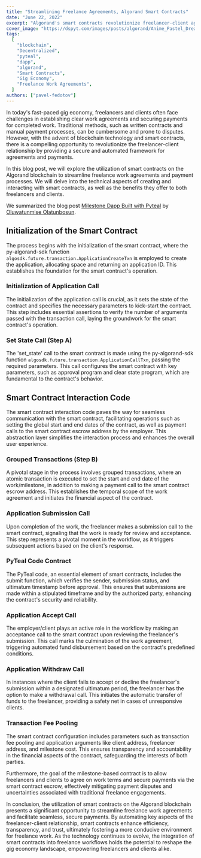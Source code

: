 ```yaml
---
title: "Streamlining Freelance Agreements, Algorand Smart Contracts"
date: "June 22, 2022"
excerpt: "Algorand's smart contracts revolutionize freelancer-client agreements, solving challenges and securing payments efficiently."
cover_image: "https://dspyt.com/images/posts/algorand/Anime_Pastel_Dream_Create_an_image_of_an_Algorand_smart_contra_0.webp"
tags:
  [
    "blockchain",
    "Decentralized",
    "pyteal",
    "dapp",
    "algorand",
    "Smart Contracts",
    "Gig Economy",
    "Freelance Work Agreements",
  ]
authors: ["pavel-fedotov"]
---
```


In today's fast-paced gig economy, freelancers and clients often face challenges in establishing clear work agreements and securing payments for completed work. Traditional methods, such as written contracts and manual payment processes, can be cumbersome and prone to disputes. However, with the advent of blockchain technology and smart contracts, there is a compelling opportunity to revolutionize the freelancer-client relationship by providing a secure and automated framework for agreements and payments.

In this blog post, we will explore the utilization of smart contracts on the Algorand blockchain to streamline freelance work agreements and payment processes. We will delve into the technical aspects of creating and interacting with smart contracts, as well as the benefits they offer to both freelancers and clients.

We summarized the blog post [Milestone Dapp Built with Pyteal](https://developer.algorand.org/tutorials/milestone-dapp-built-with-pyteal/#1-application-global-state-initialization) by [Oluwatunmise Olatunbosun](https://developer.algorand.org/u/oluwatunmise_olat/).

## Initialization of the Smart Contract

The process begins with the initialization of the smart contract, where the py-algorand-sdk function `algosdk.future.transaction.ApplicationCreateTxn` is employed to create the application, allocating space and returning an application ID. This establishes the foundation for the smart contract's operation.

### Initialization of Application Call

The initialization of the application call is crucial, as it sets the state of the contract and specifies the necessary parameters to kick-start the contract. This step includes essential assertions to verify the number of arguments passed with the transaction call, laying the groundwork for the smart contract's operation.

### Set State Call (Step A)

The 'set_state' call to the smart contract is made using the py-algorand-sdk function `algosdk.future.transaction.ApplicationCallTxn`, passing the required parameters. This call configures the smart contract with key parameters, such as approval program and clear state program, which are fundamental to the contract's behavior.

## Smart Contract Interaction Code

The smart contract interaction code paves the way for seamless communication with the smart contract, facilitating operations such as setting the global start and end dates of the contract, as well as payment calls to the smart contract escrow address by the employer. This abstraction layer simplifies the interaction process and enhances the overall user experience.

### Grouped Transactions (Step B)

A pivotal stage in the process involves grouped transactions, where an atomic transaction is executed to set the start and end date of the work/milestone, in addition to making a payment call to the smart contract escrow address. This establishes the temporal scope of the work agreement and initiates the financial aspect of the contract.

### Application Submission Call

Upon completion of the work, the freelancer makes a submission call to the smart contract, signaling that the work is ready for review and acceptance. This step represents a pivotal moment in the workflow, as it triggers subsequent actions based on the client's response.

### PyTeal Code Contract

The PyTeal code, an essential element of smart contracts, includes the submit function, which verifies the sender, submission status, and ultimatum timestamp before approval. This ensures that submissions are made within a stipulated timeframe and by the authorized party, enhancing the contract's security and reliability.

### Application Accept Call

The employer/client plays an active role in the workflow by making an acceptance call to the smart contract upon reviewing the freelancer's submission. This call marks the culmination of the work agreement, triggering automated fund disbursement based on the contract's predefined conditions.

### Application Withdraw Call

In instances where the client fails to accept or decline the freelancer's submission within a designated ultimatum period, the freelancer has the option to make a withdrawal call. This initiates the automatic transfer of funds to the freelancer, providing a safety net in cases of unresponsive clients.

### Transaction Fee Pooling

The smart contract configuration includes parameters such as transaction fee pooling and application arguments like client address, freelancer address, and milestone cost. This ensures transparency and accountability in the financial aspects of the contract, safeguarding the interests of both parties.

Furthermore, the goal of the milestone-based contract is to allow freelancers and clients to agree on work terms and secure payments via the smart contract escrow, effectively mitigating payment disputes and uncertainties associated with traditional freelance engagements.

In conclusion, the utilization of smart contracts on the Algorand blockchain presents a significant opportunity to streamline freelance work agreements and facilitate seamless, secure payments. By automating key aspects of the freelancer-client relationship, smart contracts enhance efficiency, transparency, and trust, ultimately fostering a more conducive environment for freelance work. As the technology continues to evolve, the integration of smart contracts into freelance workflows holds the potential to reshape the gig economy landscape, empowering freelancers and clients alike.
